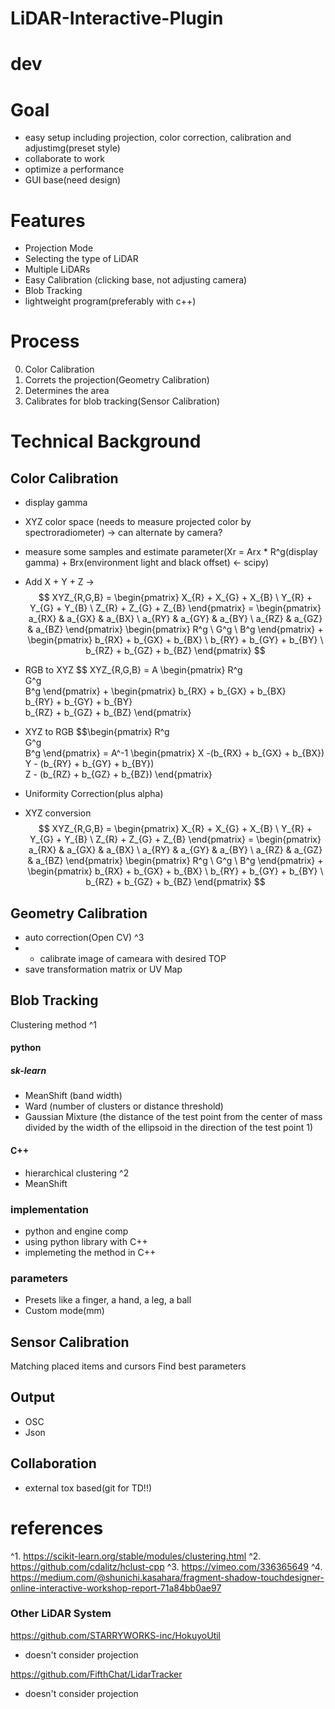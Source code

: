 # LiDAR-Interactive-Plugin

# dev

# Goal
- easy setup including projection, color correction, calibration and adjustimg(preset style)
- collaborate to work
- optimize a performance
- GUI base(need design)

# Features
- Projection Mode
- Selecting the type of LiDAR
- Multiple LiDARs
- Easy Calibration (clicking base, not adjusting camera)
- Blob Tracking
- lightweight program(preferably with c++)

# Process 
0. Color Calibration
1. Correts the projection(Geometry Calibration)
2. Determines the area
3. Calibrates for blob tracking(Sensor Calibration)

# Technical Background
## Color Calibration
- display gamma[](http://compojigoku.blog.fc2.com/blog-entry-23.html)
- XYZ color space (needs to measure projected color by spectroradiometer) -> can alternate by camera?
- measure some samples and estimate parameter(Xr = Arx * R^g(display gamma) + Brx(environment light and black offset) <- scipy)
- Add X + Y + Z -> 
$$ XYZ_{R,G,B} = 
\begin{pmatrix} 
X_{R} + X_{G} + X_{B} \
Y_{R} + Y_{G} + Y_{B} \
Z_{R} + Z_{G} + Z_{B} 
\end{pmatrix} =
\begin{pmatrix} 
a_{RX} & a_{GX} & a_{BX} \
a_{RY} & a_{GY} & a_{BY} \
a_{RZ} & a_{GZ} & a_{BZ} 
\end{pmatrix}
\begin{pmatrix} 
R^g \
G^g \
B^g
\end{pmatrix} +
\begin{pmatrix} 
b_{RX} + b_{GX} + b_{BX} \
b_{RY} + b_{GY} + b_{BY} \
b_{RZ} + b_{GZ} + b_{BZ}
\end{pmatrix}
$$

- RGB to XYZ $$ XYZ_{R,G,B} = 
A
\begin{pmatrix} 
R^g \
G^g \
B^g
\end{pmatrix} +
\begin{pmatrix} 
b_{RX} + b_{GX} + b_{BX} \
b_{RY} + b_{GY} + b_{BY} \
b_{RZ} + b_{GZ} + b_{BZ}
\end{pmatrix}

- XYZ to RGB $$\begin{pmatrix} 
R^g \
G^g \
B^g
\end{pmatrix} = 
A^-1
\begin{pmatrix} 
X -(b_{RX} + b_{GX} + b_{BX}) \
Y - (b_{RY} + b_{GY} + b_{BY}) \
Z - (b_{RZ} + b_{GZ} + b_{BZ})
\end{pmatrix}

- Uniformity Correction(plus alpha)

- XYZ conversion 
$$ XYZ_{R,G,B} = 
\begin{pmatrix} 
X_{R} + X_{G} + X_{B} \
Y_{R} + Y_{G} + Y_{B} \
Z_{R} + Z_{G} + Z_{B} 
\end{pmatrix} =
\begin{pmatrix} 
a_{RX} & a_{GX} & a_{BX} \
a_{RY} & a_{GY} & a_{BY} \
a_{RZ} & a_{GZ} & a_{BZ} 
\end{pmatrix}
\begin{pmatrix} 
R^g \
G^g \
B^g
\end{pmatrix} +
\begin{pmatrix} 
b_{RX} + b_{GX} + b_{BX} \
b_{RY} + b_{GY} + b_{BY} \
b_{RZ} + b_{GZ} + b_{BZ}
\end{pmatrix}
$$

## Geometry Calibration
- auto correction(Open CV) ^3
- - calibrate image of cameara with desired TOP
- save transformation matrix or UV Map


## Blob Tracking
Clustering
method ^1
#### python
##### sk-learn
- MeanShift (band width) 
- Ward (number of clusters or distance threshold)
- Gaussian Mixture (the distance of the test point from the center of mass divided by the width of the ellipsoid in the direction of the test point 1)

#### C++
- hierarchical clustering[](https://github.com/cdalitz/hclust-cpp) ^2
- MeanShift

### implementation
- python and engine comp
- using python library with C++
- implemeting the method in C++

### parameters
- Presets like a finger, a hand, a leg, a ball
- Custom mode(mm)

## Sensor Calibration
Matching placed items and cursors
Find best parameters


## Output
- OSC
- Json


## Collaboration
- external tox based(git for TD!!)

# references
^1. https://scikit-learn.org/stable/modules/clustering.html
^2. https://github.com/cdalitz/hclust-cpp
^3. https://vimeo.com/336365649
^4. https://medium.com/@shunichi.kasahara/fragment-shadow-touchdesigner-online-interactive-workshop-report-71a84bb0ae97

### Other LiDAR System
https://github.com/STARRYWORKS-inc/HokuyoUtil
- doesn't consider projection

https://github.com/FifthChat/LidarTracker
- doesn't consider projection
